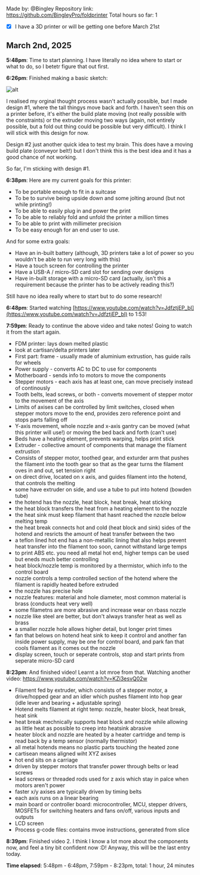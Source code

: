 Made by: @Bingley
Repository link: https://github.com/BingleyPro/foldprinter
Total hours so far: 1

- [x] I have a 3D printer or will be getting one before March 21st

## March 2nd, 2025
**5:48pm**: Time to start planning. I have literally no idea where to start or what to do, so I betetr figure that out first.

**6:26pm**: Finished making a basic sketch:

![alt](./sketches/Day%201%20Sketches.png)

I realised my orginal thought process wasn't actually possible, but I made design #1, where the tall thingys move back and forth. I haven't seen this on a printer before, it's either the build plate moving (not really possible with the constraints) or the extruder moving two ways (again, not entirely possible, but a fold out thing could be possible but very difficult). I think I will stick with this design for now.

Design #2 just another quick idea to test my brain. This does have a moving build plate (conveyor belt!) but I don't think this is the best idea and it has a good chance of not working.

So far, I'm sticking with design #1.

**6:38pm**: Here are my current goals for this printer:
- To be portable enough to fit in a suitcase
- To be to survive being upside down and some jolting around (but not while printing!)
- To be able to easily plug in and power the print
- To be able to reliably fold and unfold the printer a million times
- To be able to print with millimeter precision
- To be easy enough for an end user to use.

And for some extra goals:
- Have an in-built battery (although, 3D printers take a lot of power so you wouldn't be able to run very long with this)
- Have a touch screen for controlling the printer
- Have a USB-A / micro-SD card slot for sending over designs
- Have in-built storage with a micro-SD card (actually, isn't this a requirement because the printer has to be actively reading this?)

Still have no idea really where to start but to do some research!

**6:48pm**: Started watching [https://www.youtube.com/watch?v=JdfztjEP_bI](https://www.youtube.com/watch?v=JdfztjEP_bI) to 1:53!

**7:59pm**: Ready to continue the above video and take notes! Going to watch it from the start again.
- FDM printer: lays down melted plastic
- look at cartisan/delta printers later
- First part: frame - usually made of aluminium extrustion, has guide rails for wheels
- Power supply - converts AC to DC to use for components
- Motherboard - sends info to motors to move the components
- Stepper motors - each axis has at least one, can move precisely instead of continously
- Tooth belts, lead screws, or both - converts movement of stepper motor to the movement of the axis
- Limits of axises can be controlled by limit switches, closed when stepper motors move to the end, provides zero reference point and stops parts falling off
- Y-axis movement, whole nozzle and x-axis gantry can be moved (what this printer will use!) or moving the bed back and forth (can't use)
- Beds have a heating element, prevents warping, helps print stick
- Extruder - collective amount of components that manage the filament extrustion
- Consists of stepper motor, toothed gear, and exturder arm that pushes the filament into the tooth gear so that as the gear turns the filament oves in and out, set tension right
- on direct drive, located on x axis, and guides filament into the hotend, that controls the melting
- some have extruder on side, and use a tube to put into hotend (bowden tube)
- the hotend has the nozzle, heat block, heat break, heat sticking
- the heat block transfers the heat from a heating element to the nozzle
- the heat sink must keep filament that hasnt reached the nzozle below melting temp
- the heat break connects hot and cold (heat block and sink) sides of the hotend and resricts the amount of heat transfer between the two
- a teflon lined hot end has a non-metallic lining that also helps prevent heat transfer into the filament too soon, cannot withstand large temps
- to print ABS etc. you need all metal hot end, higher temps can be used but eneds much better controlling
- heat block/nozzle temp is monitored by a thermistor, which info to the control board
- nozzle controls a temp controlled section of the hotend where the filament is rapidly heated before extruded
- the nozzle has precise hole
- nozzle features: material and hole diameter, most common material is brass (conducts heat very well)
- some filametns are more abrasive and increase wear on rbass nozzle
- nozzle like steel are better, but don't always transfer heat as well as brass
- a smaller nozzle hole allows higher detail, but longer print times
- fan that belows on hotend heat sink to keep it control and another fan inside power supply, may be one for control board, and park fan that cools filament as it comes out the nozzle
- display screen, touch or seperate controls, stop and start prints from seperate micro-SD card

**8:23pm**: And finished video! Learnt a lot mroe from that. Watching another video: https://www.youtube.com/watch?v=KZi3esvQ02w
- Filament fed by extruder, which consists of a stepper motor, a drive/hopped gear and an idler which pushes filament into hop gear (idle lever and bearing + adjustable spring)
- Hotend melts filament at right temp: nozzle, heater block, heat break, heat sink
- heat break mechnically supports heat block and nozzle while allowing as little heat as possible to creep into heatsink abrasive
- heater block and nozzle are heated by a heater cartridge and temp is read back by a temp sensor (normally thermistor)
- all metal hotends means no plastic parts touching the heated zone
- cartisean means aligned wiht XYZ axises
- hot end sits on a carriage
- driven by stepper motors that transfer power through belts or lead screws
- lead screws or threaded rods used for z axis which stay in palce when motors aren't power
- faster x/y axises are typically driven by timing belts
- each axis runs on a linear bearing
- main board or controller board: microcontroller, MCU, stepper drivers, MOSFETs for switching heaters and fans on/off, various inputs and outputs
- LCD screen
- Process g-code files: contains mvoe instructions, generated from slice

**8:39pm**: Finished video 2. I think I know a lot more about the components now, and feel a tiny bit confident now :D!
Anyway, this will be the last entry today.

**Time elapsed**: 5:48pm - 6:48pm, 7:59pm - 8:23pm, total: 1 hour, 24 minutes
